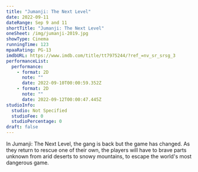 ```yaml
---
title: "Jumanji: The Next Level"
date: 2022-09-11
dateRange: Sep 9 and 11
shortTitle: "Jumanji: The Next Level"
oneSheet: /img/jumanji-2019.jpg
showType: Cinema
runningTime: 123
mpaaRating: PG-13
imdbURL: https://www.imdb.com/title/tt7975244/?ref_=nv_sr_srsg_3
performanceList:
  performance:
    - format: 2D
      note: ""
      date: 2022-09-10T00:00:59.352Z
    - format: 2D
      note: ""
      date: 2022-09-12T00:00:47.445Z
studioInfo:
  studio: Not Specified
  studioFee: 0
  studioPercentage: 0
draft: false
---
```

In Jumanji: The Next Level, the gang is back but the game has changed. As they return to rescue one of their own, the players will have to brave parts unknown from arid deserts to snowy mountains, to escape the world's most dangerous game.